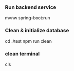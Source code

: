 ### Run backend service
mvnw spring-boot:run

### Clean & initialize database
cd ./test
npm run clean

### clean terminal
cls
